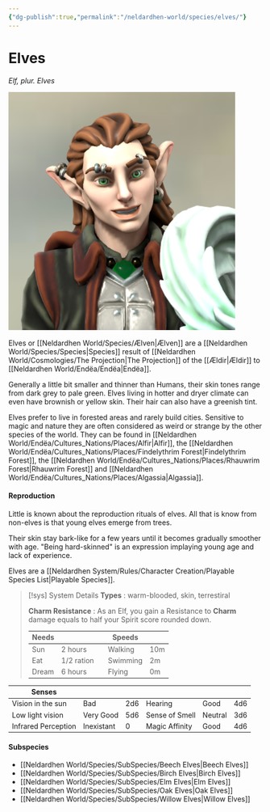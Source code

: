 ```yaml
---
{"dg-publish":true,"permalink":"/neldardhen-world/species/elves/"}
---
```


# Elves
*Elf, plur. Elves*

![Glirmegil-closeup.png|100](/img/user/Images/Species/Glirmegil-closeup.png)

Elves or [[Neldardhen World/Species/Ælven\|Ælven]] are a [[Neldardhen World/Species/Species\|Species]]  result of [[Neldardhen World/Cosmologies/The Projection\|The Projection]] of  the [[Ældir\|Ældir]] to [[Neldardhen World/Endëa/Endëa\|Endëa]]. 

Generally a little bit smaller and thinner than Humans, their skin tones range from dark grey to pale green. Elves living in hotter and dryer climate can even have brownish or yellow skin. Their hair can also have a greenish tint.

Elves prefer to live in forested areas and rarely build cities. Sensitive to magic and nature they are often considered as weird or strange by the other species of the world.
They can be found in [[Neldardhen World/Endëa/Cultures_Nations/Places/Alfir\|Alfir]], the [[Neldardhen World/Endëa/Cultures_Nations/Places/Findelythrim Forest\|Findelythrim Forest]], the [[Neldardhen World/Endëa/Cultures_Nations/Places/Rhauwrim Forest\|Rhauwrim Forest]] and [[Neldardhen World/Endëa/Cultures_Nations/Places/Algassia\|Algassia]].
#### Reproduction
Little is known about the reproduction rituals of elves. All that is know from non-elves is that young elves emerge from trees.

Their skin stay bark-like for a few years until it becomes gradually smoother with age.
"Being hard-skinned" is an expression implaying young age and lack of experience.

Elves are a [[Neldardhen System/Rules/Character Creation/Playable Species List\|Playable Species]].

> [!sys] System Details
> **Types** : warm-blooded, skin, terrestiral 
>
>**Charm Resistance** : As an Elf, you gain a Resistance to **Charm** damage equals to half your Spirit score rounded down.
>
> | **Needs** |            |     | **Speeds** |     |
> | --------- | ---------- | --- | ---------- | --- |
> | Sun       | 2 hours    |     | Walking    | 10m |
> | Eat       | 1/2 ration |     | Swimming   | 2m  |
> | Dream     | 6 hours    |     | Flying     | 0m  |
> 
> 
| **Senses**          |            |     |                |         |     |
| ------------------- | ---------- | --- | -------------- | ------- | --- |
| Vision in the sun   | Bad        | 2d6 | Hearing        | Good    | 4d6 |
| Low light vision    | Very Good  | 5d6 | Sense of Smell | Neutral | 3d6 |
| Infrared Perception | Inexistant | 0   | Magic Affinity | Good    | 4d6 |

#### Subspecies
- [[Neldardhen World/Species/SubSpecies/Beech Elves\|Beech Elves]]
- [[Neldardhen World/Species/SubSpecies/Birch Elves\|Birch Elves]]
- [[Neldardhen World/Species/SubSpecies/Elm Elves\|Elm Elves]]
- [[Neldardhen World/Species/SubSpecies/Oak Elves\|Oak Elves]]
- [[Neldardhen World/Species/SubSpecies/Willow Elves\|Willow Elves]]
